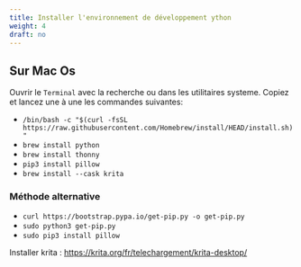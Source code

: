 ```yaml
---
title: Installer l'environnement de développement ython
weight: 4
draft: no
---
```



## Sur Mac Os

Ouvrir le `Terminal` avec la recherche ou dans les utilitaires systeme. Copiez et lancez une à une les commandes suivantes:


- `/bin/bash -c "$(curl -fsSL https://raw.githubusercontent.com/Homebrew/install/HEAD/install.sh)"`
- `brew install python`
- `brew install thonny`
- `pip3 install pillow`
- `brew install --cask krita`

### Méthode alternative

- `curl https://bootstrap.pypa.io/get-pip.py -o get-pip.py`
- `sudo python3 get-pip.py`
- `sudo pip3 install pillow`

Installer krita : https://krita.org/fr/telechargement/krita-desktop/


